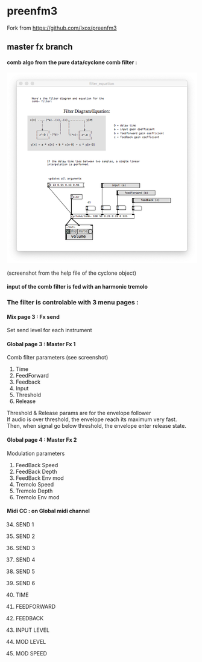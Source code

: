 # preenfm3

Fork from https://github.com/Ixox/preenfm3


## master fx branch


#### comb algo from the pure data/cyclone comb filter :



![Alt text](/doc/comb_cyclone.png?raw=true "Comb filter from pure data/cyclone")


(screenshot from the help file of the cyclone object)


#### input of the comb filter is fed with an harmonic tremolo



### The filter is controlable with 3 menu pages :


#### Mix page 3 : Fx send

Set send level for each instrument


#### Global page 3 : Master Fx 1

Comb filter parameters (see screenshot)

1. Time
2. FeedForward
3. Feedback
4. Input
5. Threshold
6. Release

Threshold & Release params are for the envelope follower  
If audio is over threshold, the envelope reach its maximum very fast.  
Then, when signal go below threshold, the envelope enter release state.

#### Global page 4 : Master Fx 2

Modulation parameters  

1. FeedBack Speed 
2. FeedBack Depth 
3. FeedBack Env mod
4. Tremolo Speed 
5. Tremolo Depth 
6. Tremolo Env mod


#### Midi CC : on Global midi channel

34.    SEND 1
35.    SEND 2
36.    SEND 3
37.    SEND 4
38.    SEND 5
39.    SEND 6

40.    TIME
41.    FEEDFORWARD
42.    FEEDBACK
43.    INPUT LEVEL
44.    MOD LEVEL
45.    MOD SPEED   


